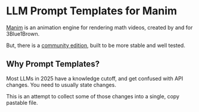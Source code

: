 # LLM Prompt Templates for Manim

[Manim](https://github.com/3b1b/manim) is an animation engine for rendering math videos, created by and for 3Blue1Brown.

But, there is a [community edition](https://github.com/ManimCommunity/manim/), built to be more stable and well tested.

## Why Prompt Templates?

Most LLMs in 2025 have a knowledge cutoff, and get confused with API changes. You need to usually state changes.

This is an attempt to collect some of those changes into a single, copy pastable file.
